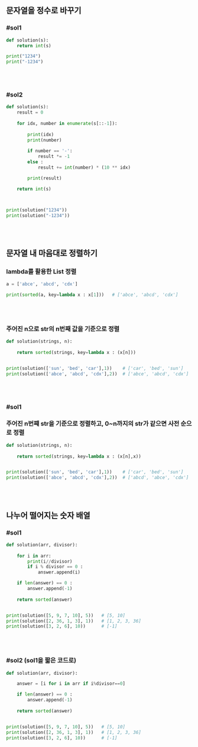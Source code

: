 ## 문자열을 정수로 바꾸기

### #sol1 

```python 
def solution(s):
    return int(s)

print("1234")
print("-1234")
```

<br>

<br>

### #sol2

```python 
def solution(s):
    result = 0 
    
    for idx, number in enumerate(s[::-1]):
        
        print(idx)
        print(number)
        
        if number == '-':
            result *= -1
        else :
            result += int(number) * (10 ** idx)

        print(result)

    return int(s)



print(solution("1234"))
print(solution("-1234"))
```

<br>

<br>



## 문자열 내 마음대로 정렬하기

### lambda를 활용한 List 정렬

```python
a = ['abce', 'abcd', 'cdx']

print(sorted(a, key=lambda x : x[1]))	# ['abce', 'abcd', 'cdx']
```

<br>

<br>

### 주어진 n으로 str의 n번째 값을 기준으로 정렬

``` python
def solution(strings, n):
    
    return sorted(strings, key=lambda x : (x[n]))


print(solution(['sun', 'bed', 'car'],1))	# ['car', 'bed', 'sun']
print(solution(['abce', 'abcd', 'cdx'],2))	# ['abce', 'abcd', 'cdx']
```



<br>

<br>

### #sol1

### 주어진 n번쨰 str을 기준으로 정렬하고, 0~n까지의 str가 같으면 사전 순으로 정렬

```python
def solution(strings, n):
    
    return sorted(strings, key=lambda x : (x[n],x))


print(solution(['sun', 'bed', 'car'],1))	# ['car', 'bed', 'sun']
print(solution(['abce', 'abcd', 'cdx'],2))	# ['abcd', 'abce', 'cdx']
```

<br>

<br>



## 나누어 떨어지는 숫자 배열

### #sol1

```python 
def solution(arr, divisor):
    
    for i in arr:
        print(i//divisor)
        if i % divisor == 0 :
            answer.append(i)

    if len(answer) == 0 :
        answer.append(-1)
    
    return sorted(answer)


print(solution([5, 9, 7, 10], 5))	# [5, 10]
print(solution([2, 36, 1, 3], 1))	# [1, 2, 3, 36]
print(solution([3, 2, 6], 10))		# [-1]
```

<br>

<br>

### #sol2 (sol1을 짧은 코드로)

```python
def solution(arr, divisor):

    answer = [i for i in arr if i%divisor==0]

    if len(answer) == 0 :
        answer.append(-1)
    
    return sorted(answer)


print(solution([5, 9, 7, 10], 5))	# [5, 10]
print(solution([2, 36, 1, 3], 1))	# [1, 2, 3, 36]
print(solution([3, 2, 6], 10))		# [-1]
```


